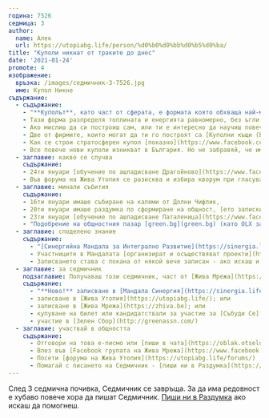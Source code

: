 ```yaml
---
година: 7526
седмица: 3
author: 
  name: Алек
  url: https://utopiabg.life/person/%d0%b0%d0%bb%d0%b5%d0%ba/
title: "Куполи никнат от траките до днес"
date: '2021-01-24'
promote: 4
изображение:
  връзка: /images/седмичник-3-7526.jpg
  име: Купол Никне
съдържание:
  - съдържание:
    - "**Куполът**, като част от сферата, е формата която обхваща най-много пространство (обем) с най-малко материал (лице)"
    - Тази форма разпределя топлината и енергията равномерно, без ъгли в които да се задържат, което заедно с добрата акустика прави куполите интересни като зали за мeроприятия, а и за живот
    - Ако мислиш да си построиш сам, или ти е интересно да научиш повече, ето 10 часов видео архив от [Вадим Иевлев - Семинар строителство куполни къщи](https://utopiabg.life/diy/%d1%81%d0%b5%d0%bc%d0%b8%d0%bd%d0%b0%d1%80-%d0%bf%d0%be-%d1%81%d1%82%d1%80%d0%be%d0%b8%d1%82%d0%b5%d0%bb%d1%81%d1%82%d0%b2%d0%be-%d0%ba%d1%83%d0%bf%d0%be%d0%bb%d0%bd%d0%b8-%d0%ba%d1%8a%d1%89%d0%b8/)
    - Две от фирмите, които могат да ти го построят са [Куполни къщи (Вальо от Събуди Се)](https://куполникъщи.бг/) и [Сферика (Генчо Купола)](https://www.facebook.com/groups/sphericageodome)
    - Как се строи стратосферен купол [показно](https://www.facebook.com/permalink.php?story_fbid=241885544127498&id=115817540067633)
    - Все повече нови куполи изникват в България. Но не забравяй, че има [над 60 хиляди могили](https://bg.wikipedia.org/wiki/%D0%A2%D1%80%D0%B0%D0%BA%D0%B8%D0%B9%D1%81%D0%BA%D0%B8_%D0%B3%D1%80%D0%BE%D0%B1%D0%BD%D0%B8%D1%86%D0%B8_%D0%B8_%D1%81%D0%B2%D0%B5%D1%82%D0%B8%D0%BB%D0%B8%D1%89%D0%B0), много от които са куполи
  - заглавие: какво се случва
    съдържание:
    - 24ти януари [обучение по ашладисване Драгойново](https://www.facebook.com/groups/1571876816229809/permalink/3712114032206066/)
    - Във форума на Жива Утопия се разисква и избира кворум при гласуване. Виж [предисторията](https://utopiabg.life/forums/%D0%A2%D0%B5%D0%BC%D0%B0/%D0%BA%D0%B2%D0%BE%D1%80%D1%83%D0%BC-%D0%BF%D1%80%D0%B8-%D0%B3%D0%BB%D0%B0%D1%81%D1%83%D0%B2%D0%B0%D0%BD%D0%B5/page/3) и дай своя глас в [анкетата](https://utopiabg.life/forums/%D0%A2%D0%B5%D0%BC%D0%B0/%d0%be%d0%bf%d1%80%d0%b5%d0%b4%d0%b5%d0%bb%d1%8f%d0%bd%d0%b5-%d0%bd%d0%b0-%d0%ba%d0%b2%d0%be%d1%80%d1%83%d0%bc-%d0%bf%d1%80%d0%b8-%d0%b3%d0%bb%d0%b0%d1%81%d1%83%d0%b2%d0%b0%d0%bd%d0%b5/)
  - заглавие: минали събития
    съдържание:
    - 16ти януари имаше събиране на калеми от Долни Чифлик, 
    - 20ти януари имаше раздумка по сформиране на общност, [ето записките на Велко](https://utopiabg.life/forums/%D0%A2%D0%B5%D0%BC%D0%B0/%d0%b7%d0%b0%d0%bf%d0%b8%d1%81%d0%ba%d0%b8-%d0%be%d1%82-%d0%be%d0%bd%d0%bb%d0%b0%d0%b9%d0%bd-%d0%b4%d0%b8%d1%81%d0%ba%d1%83%d1%81%d0%b8%d1%8f-2001-2021%d0%b3/)
    - 23ти януари [обучение по ашладисване Паталеница](https://www.facebook.com/groups/1571876816229809/permalink/3711305455620257/)
    - "Подобрение на общностния пазар [green.bg](green.bg) (като OLX за чиста храна): подредба на продуктите по цена/качество/обслужване/бих купил отново"
  - заглавие: споделено знание
    съдържание:
      - "[Синергийна Мандала за Интегрално Развитие](https://sinergia.life/%d0%bd%d0%b0%d1%87%d0%b0%d0%bb%d0%be/) е социална платформа за взаимодействие между устойчиво развиващи се общини, общности, организации, фондации, сдружения, екипи, личности с цел съвместна реализация на общи, единни проекти в полза на човечеството, обществото, общинността, семейството, личността. За хармоничен, природосъобразен, интелигентен, пълноценен, осъзнат и мирен живот"
      - Участниците в Мандалата [организират и осъществяват проекти](https://sinergia.life/%d0%bf%d1%80%d0%be%d0%b5%d0%ba%d1%82%d0%b8/) по 5те сфери на обществото
      - Записването става с покана от някой вече записан - ако искаш и ти, пиши във [Facebook групата на Жива Мрежа](https://www.facebook.com/groups/718510265727972) и някой ще те покани
  - заглавие: за седмичник
    подзаглавие: Получаваш този седмичник, част от [Жива Мрежа](https://zhiva.be), заради
    съдържание:
      - "**Ново!** записване в [Мандала Синергия](https://sinergia.life/начало); или"
      - записване в [Жива Утопия](https://utopiabg.life/); или
      - записване в [Жива Мрежа](https://zhiva.be); или
      - купуване на билет или кандидатствали за участие за [Събуди Се](https://wakeup-bg.com) някоя от годините; или
      - участие в [Зелен Сбор](http://greenassn.com/)
  - заглавие: участвай в общността
    съдържание:
      - Отговори на това е-писмо или [пиши в чата](https://oblak.otselo.eu/call/7iuqaeci) ако искаш да ни кажеш нещо за Седмичник
      - Влез във [Facebook групата на Жива Мрежа](https://www.facebook.com/groups/718510265727972)
      - Посети [форума на Жива Утопия](https://utopiabg.life/forums/)
      - Помагай с писането на Седмичник - [пиши ни в Раздумка](https://oblak.otselo.eu/call/onj74hpd)
---
```


След 3 седмична почивка, Седмичник се завръща. За да има редовност е хубаво повече хора да пишат Седмичник. [Пиши ни в Раздумка](https://oblak.otselo.eu/call/onj74hpd) ако искаш да помогнеш.

